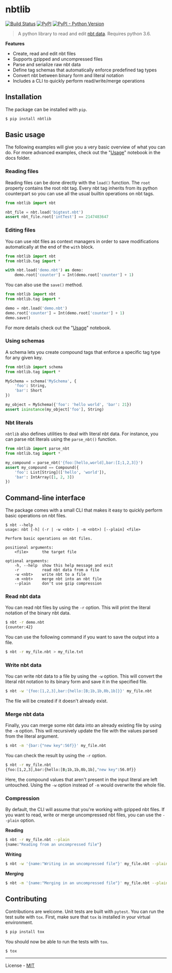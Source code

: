 # nbtlib

[![Build Status](https://travis-ci.org/vberlier/nbtlib.svg?branch=master)](https://travis-ci.org/vberlier/nbtlib)
[![PyPI](https://img.shields.io/pypi/v/nbtlib.svg)](https://pypi.org/project/nbtlib/)
[![PyPI - Python Version](https://img.shields.io/pypi/pyversions/nbtlib.svg)](https://pypi.org/project/nbtlib/)

> A python library to read and edit [nbt data](http://wiki.vg/NBT). Requires
python 3.6.

**Features**

- Create, read and edit nbt files
- Supports gzipped and uncompressed files
- Parse and serialize raw nbt data
- Define tag schemas that automatically enforce predefined tag types
- Convert nbt between binary form and literal notation
- Includes a CLI to quickly perform read/write/merge operations

## Installation

The package can be installed with `pip`.

```bash
$ pip install nbtlib
```

## Basic usage

The following examples will give you a very basic overview of what you
can do. For more advanced examples, check out the
"[Usage](https://github.com/vberlier/nbtlib/blob/master/docs/Usage.ipynb)"
notebook in the docs folder.

### Reading files

Reading files can be done directly with the `load()` function. The
`root` property contains the root nbt tag. Every nbt tag inherits from
its python counterpart so you can use all the usual builtin operations
on nbt tags.

```python
from nbtlib import nbt

nbt_file = nbt.load('bigtest.nbt')
assert nbt_file.root['intTest'] == 2147483647
```

### Editing files

You can use nbt files as context managers in order to save modifications
automatically at the end of the `with` block.

```python
from nbtlib import nbt
from nbtlib.tag import *

with nbt.load('demo.nbt') as demo:
    demo.root['counter'] = Int(demo.root['counter'] + 1)
```

You can also use the `save()` method.

```python
from nbtlib import nbt
from nbtlib.tag import *

demo = nbt.load('demo.nbt')
demo.root['counter'] = Int(demo.root['counter'] + 1)
demo.save()
```

For more details check out the "[Usage](https://github.com/vberlier/nbtlib/blob/master/docs/Usage.ipynb)"
notebook.

### Using schemas

A schema lets you create compound tags that enforce a specific tag type
for any given key.

```python
from nbtlib import schema
from nbtlib.tag import *

MySchema = schema('MySchema', {
    'foo': String,
    'bar': Short
})

my_object = MySchema({'foo': 'hello world', 'bar': 21})
assert isinstance(my_object['foo'], String)
```

### Nbt literals

`nbtlib` also defines utilities to deal with literal nbt data. For
instance, you can parse nbt literals using the `parse_nbt()` function.

```python
from nbtlib import parse_nbt
from nbtlib.tag import *

my_compound = parse_nbt('{foo:[hello,world],bar:[I;1,2,3]}')
assert my_compound == Compound({
    'foo': List[String](['hello', 'world']),
    'bar': IntArray([1, 2, 3])
})
```

## Command-line interface

The package comes with a small CLI that makes it easy to quickly perform
basic operations on nbt files.

```
$ nbt --help
usage: nbt [-h] (-r | -w <nbt> | -m <nbt>) [--plain] <file>

Perform basic operations on nbt files.

positional arguments:
    <file>      the target file

optional arguments:
    -h, --help  show this help message and exit
    -r          read nbt data from a file
    -w <nbt>    write nbt to a file
    -m <nbt>    merge nbt into an nbt file
    --plain     don't use gzip compression
```

### Read nbt data

You can read nbt files by using the `-r` option. This will print the
literal notation of the binary nbt data.

```bash
$ nbt -r demo.nbt
{counter:42}
```

You can use the following command if you want to save the output into a
file.

```bash
$ nbt -r my_file.nbt > my_file.txt
```

### Write nbt data

You can write nbt data to a file by using the `-w` option. This will
convert the literal nbt notation to its binary form and save it in the
specified file.

```bash
$ nbt -w '{foo:[1,2,3],bar:{hello:[B;1b,1b,0b,1b]}}' my_file.nbt
```

The file will be created if it doesn't already exist.

### Merge nbt data

Finally, you can merge some nbt data into an already existing file by
using the `-m` option. This will recursively update the file with
the values parsed from the literal argument.

```bash
$ nbt -m '{bar:{"new key":56f}}' my_file.nbt
```

You can check the result by using the `-r` option.

```bash
$ nbt -r my_file.nbt
{foo:[1,2,3],bar:{hello:[B;1b,1b,0b,1b],"new key":56.0f}}
```

Here, the compound values that aren't present in the input literal are
left untouched. Using the `-w` option instead of `-m` would
overwrite the whole file.

### Compression

By default, the CLI will assume that you're working with gzipped nbt
files. If you want to read, write or merge uncompressed nbt files, you
can use the `--plain` option.

**Reading**

```bash
$ nbt -r my_file.nbt --plain
{name:"Reading from an uncompressed file"}
```

**Writing**

```bash
$ nbt -w '{name:"Writing in an uncompressed file"}' my_file.nbt --plain
```

**Merging**

```bash
$ nbt -m '{name:"Merging in an uncompressed file"}' my_file.nbt --plain
```

## Contributing

Contributions are welcome. Unit tests are built with `pytest`. You can
run the test suite with `tox`. First, make sure that `tox` is installed
in your virtual environment.

```bash
$ pip install tox
```

You should now be able to run the tests with `tox`.

```bash
$ tox
```

----

License - [MIT](https://github.com/vberlier/nbtlib/blob/master/LICENSE)
